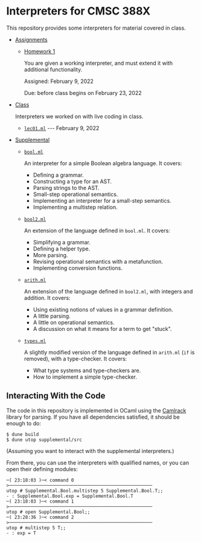 # Interpreters for CMSC 388X

This repository provides some interpreters for material covered in class.

  * [Assignments](assignments/)

      * [Homework 1](assignments/hw1/)

        You are given a working interpreter, and must extend it with additional
        functionality.

        Assigned: February 9, 2022

        Due: before class begins on February 23, 2022

  * [Class](class/)

    Interpreters we worked on with live coding in class.

      * [`lec01.ml`](class/src/lec01.ml) --- February 9, 2022

  * [Supplemental](supplemental/)

      * [`bool.ml`](supplemental/src/bool.ml)

        An interpreter for a simple Boolean algebra language. It covers:

         * Defining a grammar.
         * Constructing a type for an AST.
         * Parsing strings to the AST.
         * Small-step operational semantics.
         * Implementing an interpreter for a small-step semantics.
         * Implementing a multistep relation.

      * [`bool2.ml`](supplemental/src/bool2.ml)

        An extension of the language defined in `bool.ml`. It covers:

          * Simplifying a grammar.
          * Defining a helper type.
          * More parsing.
          * Revising operational semantics with a metafunction.
          * Implementing conversion functions.

      * [`arith.ml`](supplemental/src/arith.ml)

        An extension of the language defined in `bool2.ml`, with integers and
        addition. It covers:

          * Using existing notions of values in a grammar definition.
          * A little parsing.
          * A little on operational semantics.
          * A discussion on what it means for a term to get "stuck".

      * [`types.ml`](supplemental/src/types.ml)

        A slightly modified version of the language defined in `arith.ml` (`if`
        is removed), with a type-checker. It covers:

          * What type systems and type-checkers are.
          * How to implement a simple type-checker.


## Interacting With the Code

The code in this repository is implemented in OCaml using the
[Camlrack](https://github.com/pdarragh/camlrack) library for parsing. If you
have all dependencies satisfied, it should be enough to do:

```text
$ dune build
$ dune utop supplemental/src
```

(Assuming you want to interact with the supplemental interpreters.)

From there, you can use the interpreters with qualified names, or you can open
their defining modules:

```text
─( 23:18:03 )─< command 0 >─────────────────────────────────────────────────────
utop # Supplemental.Bool.multistep 5 Supplemental.Bool.T;;
- : Supplemental.Bool.exp = Supplemental.Bool.T
─( 23:18:03 )─< command 1 >─────────────────────────────────────────────────────
utop # open Supplemental.Bool;;
─( 23:28:36 )─< command 2 >─────────────────────────────────────────────────────
utop # multistep 5 T;;
- : exp = T
```
